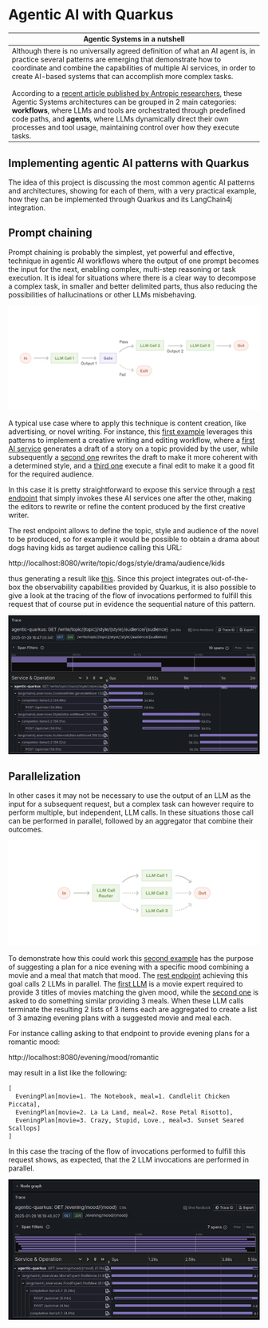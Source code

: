 # Agentic AI with Quarkus

| Agentic Systems in a nutshell | 
|---| 
| Although there is no universally agreed definition of what an AI agent is, in practice several patterns are emerging that demonstrate how to coordinate and combine the capabilities of multiple AI services, in order to create AI-based systems that can accomplish more complex tasks. <br/><br/> According to a [recent article published by Antropic researchers](https://www.anthropic.com/research/building-effective-agents), these Agentic Systems architectures can be grouped in 2 main categories: **workflows**, where LLMs and tools are orchestrated through predefined code paths, and **agents**, where LLMs dynamically direct their own processes and tool usage, maintaining control over how they execute tasks. |


## Implementing agentic AI patterns with Quarkus

The idea of this project is discussing the most common agentic AI patterns and architectures, showing for each of them, with a very practical example, how they can be implemented through Quarkus and its LangChain4j integration.  

## Prompt chaining

Prompt chaining is probably the simplest, yet powerful and effective, technique in agentic AI workflows where the output of one prompt becomes the input for the next, enabling complex, multi-step reasoning or task execution. It is ideal for situations where there is a clear way to decompose a complex task, in smaller and better delimited parts, thus also reducing the possibilities of hallucinations or other LLMs misbehaving. 

![](images/chaining-pattern.png)

A typical use case where to apply this technique is content creation, like advertising, or novel writing. For instance, this [first example](https://github.com/mariofusco/quarkus-agentic-ai/blob/main/src/main/java/org/agenticai/promptchaining) leverages this patterns to implement a creative writing and editing workflow, where a [first AI service](https://github.com/mariofusco/quarkus-agentic-ai/blob/main/src/main/java/org/agenticai/promptchaining/CreativeWriter.java) generates a draft of a story on a topic provided by the user, while subsequently a [second one](https://github.com/mariofusco/quarkus-agentic-ai/blob/main/src/main/java/org/agenticai/promptchaining/StyleEditor.java) rewrites the draft to make it more coherent with a determined style, and a [third one](https://github.com/mariofusco/quarkus-agentic-ai/blob/main/src/main/java/org/agenticai/promptchaining/AudienceEditor.java) execute a final edit to make it a good fit for the required audience.

In this case it is pretty straightforward to expose this service through a [rest endpoint](https://github.com/mariofusco/quarkus-agentic-ai/blob/main/src/main/java/org/agenticai/promptchaining/AudienceEditor.java) that simply invokes these AI services one after the other, making the editors to  rewrite or refine the content produced by the first creative writer.

The rest endpoint allows to define the topic, style and audience of the novel to be produced, so for example it would be possible to obtain a drama about dogs having kids as target audience calling this URL:

http://localhost:8080/write/topic/dogs/style/drama/audience/kids

thus generating a result like [this](https://github.com/mariofusco/quarkus-agentic-ai/blob/main/text/dogs-novel.txt). Since this project integrates out-of-the-box the observability capabilities provided by Quarkus, it is also possible to give a look at the tracing of the flow of invocations performed to fulfill this request that of course put in evidence the sequential nature of this pattern.  

![](images/chaining-trace.png)

## Parallelization

In other cases it may not be necessary to use the output of an LLM as the input for a subsequent request, but a complex task can however require to perform multiple, but independent, LLM calls. In these situations those call can be performed in parallel, followed by an aggregator that combine their outcomes. 

![](images/parallel-pattern.png)

To demonstrate how this could work this [second example](https://github.com/mariofusco/quarkus-agentic-ai/blob/main/src/main/java/org/agenticai/parallelization) has the purpose of suggesting a plan for a nice evening with a specific mood combining a movie and a meal that match that mood. The [rest endpoint](https://github.com/mariofusco/quarkus-agentic-ai/blob/main/src/main/java/org/agenticai/parallelization/EveningPlannerResource.java) achieving this goal calls 2 LLMs in parallel. The [first LLM](https://github.com/mariofusco/quarkus-agentic-ai/blob/main/src/main/java/org/agenticai/parallelization/MovieExpert.java) is a movie expert required to provide 3 titles of movies matching the given mood, while the [second one](https://github.com/mariofusco/quarkus-agentic-ai/blob/main/src/main/java/org/agenticai/parallelization/FoodExpert.java) is asked to do something similar providing 3 meals. When these LLM calls terminate the resulting 2 lists of 3 items each are aggregated to create a list of 3 amazing evening plans with a suggested movie and meal each.

For instance calling asking to that endpoint to provide evening plans for a romantic mood:

http://localhost:8080/evening/mood/romantic

may result in a list like the following: 

```
[
  EveningPlan[movie=1. The Notebook, meal=1. Candlelit Chicken Piccata], 
  EveningPlan[movie=2. La La Land, meal=2. Rose Petal Risotto], 
  EveningPlan[movie=3. Crazy, Stupid, Love., meal=3. Sunset Seared Scallops]
]
```

In this case the tracing of the flow of invocations performed to fulfill this request shows, as expected, that the 2 LLM invocations are performed in parallel.

![](images/parallel-trace.png)

